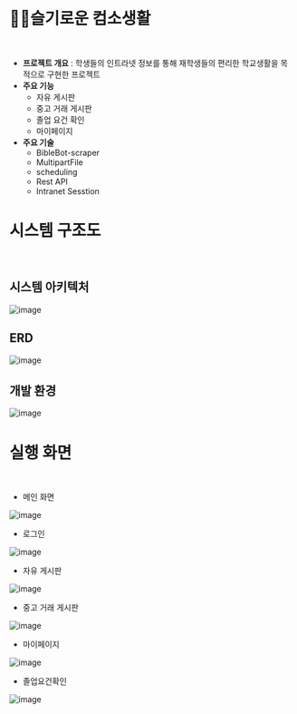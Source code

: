 # 👩‍💻슬기로운 컴소생활

<br>

- **프로젝트 개요** : 학생들의 인트라넷 정보를 통해 재학생들의 편리한 학교생활을 목적으로 구현한 프로젝트
- **주요 기능**
  - 자유 게시판
  - 중고 거래 게시판
  - 졸업 요건 확인
  - 마이페이지
- **주요 기술**
  - BibleBot-scraper
  - MultipartFile
  - scheduling
  - Rest API
  - Intranet Sesstion
  
# 시스템 구조도
<br>

## 시스템 아키텍처

![image](https://user-images.githubusercontent.com/84673536/219849711-eb73857f-158a-4c5f-a50e-f4c59457530f.png)

## ERD

![image](https://user-images.githubusercontent.com/84673536/219850064-0570826d-c9a8-43f9-abf3-5e8be06c4561.png)

## 개발 환경

![image](https://user-images.githubusercontent.com/84673536/224469946-8a3701f6-fc57-4be7-b57a-a02eecf0fa6f.png)


# 실행 화면
<br>

- 메인 화면

![image](https://user-images.githubusercontent.com/84673536/219850175-4ba0c6a3-7a3d-4038-9f4c-816eea7cdeff.png)


- 로그인

![image](https://user-images.githubusercontent.com/84673536/219850178-0d336db4-d296-49e9-9de8-c4eda99e40c0.png)


- 자유 게시판

![image](https://user-images.githubusercontent.com/84673536/219850180-db791621-cc55-4e9b-ad7f-ed98d967349d.png)


- 중고 거래 게시판

![image](https://user-images.githubusercontent.com/84673536/219850182-05220bf2-485f-4d42-92e5-428599e83f87.png)


- 마이페이지

![image](https://user-images.githubusercontent.com/84673536/219850615-f8c8343b-25fe-4a99-919d-49cb73876afc.png)

- 졸업요건확인

![image](https://user-images.githubusercontent.com/84673536/219850603-a1a1b480-8f95-4845-a95d-384d302fd6b4.png)


